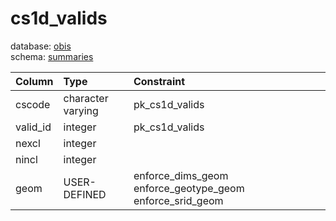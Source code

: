 # cs1d_valids
database: [obis](../)  
schema: [summaries](summaries)  

|Column|Type|Constraint|
|:---|:---|:---|
|cscode|character varying|pk_cs1d_valids |
|valid_id|integer|pk_cs1d_valids |
|nexcl|integer||
|nincl|integer||
|geom|USER-DEFINED|enforce_dims_geom enforce_geotype_geom enforce_srid_geom |

